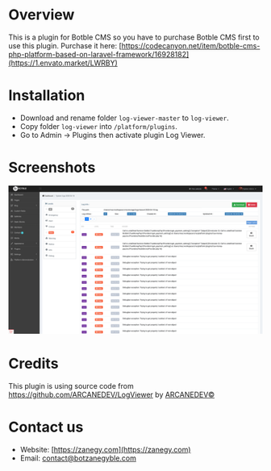 # Overview
This is a plugin for Botble CMS so you have to purchase Botble CMS first to use this plugin. 
Purchase it here: [https://codecanyon.net/item/botble-cms-php-platform-based-on-laravel-framework/16928182](https://1.envato.market/LWRBY)

# Installation
- Download and rename folder `log-viewer-master` to `log-viewer`.
- Copy folder `log-viewer` into `/platform/plugins`.
- Go to Admin -> Plugins then activate plugin Log Viewer.

# Screenshots

![Single log](https://raw.githubusercontent.com/botble/log-viewer/master/public/images/screenshot.png)

# Credits
This plugin is using source code from https://github.com/ARCANEDEV/LogViewer by [ARCANEDEV©](http://www.arcanedev.net)

# Contact us
- Website: [https://zanegy.com](https://zanegy.com)
- Email: [contact@botzanegyble.com](mailto:contact@zanegy.com)
